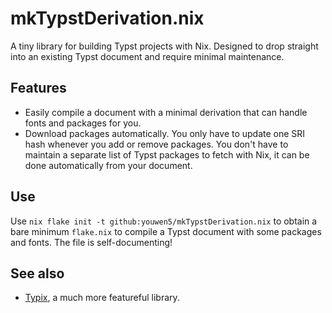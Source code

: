 # mkTypstDerivation.nix

A tiny library for building Typst projects with Nix. Designed to drop straight
into an existing Typst document and require minimal maintenance.

## Features

- Easily compile a document with a minimal derivation that can handle fonts and packages for you.
- Download packages automatically. You only have to update one SRI hash
  whenever you add or remove packages. You don't have to maintain a separate
  list of Typst packages to fetch with Nix, it can be done automatically from
  your document.

## Use

Use `nix flake init -t github:youwen5/mkTypstDerivation.nix` to obtain a bare
minimum `flake.nix` to compile a Typst document with some packages and fonts.
The file is self-documenting!

## See also

- [Typix](https://github.com/loqusion/typix), a much more featureful library.
